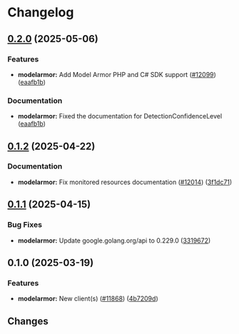 # Changelog

## [0.2.0](https://github.com/googleapis/google-cloud-go/compare/modelarmor/v0.1.2...modelarmor/v0.2.0) (2025-05-06)


### Features

* **modelarmor:** Add Model Armor PHP and C# SDK support ([#12099](https://github.com/googleapis/google-cloud-go/issues/12099)) ([eaafb1b](https://github.com/googleapis/google-cloud-go/commit/eaafb1b9ce24694f3bd24e5450269fd9646cbf08))


### Documentation

* **modelarmor:** Fixed the documentation for DetectionConfidenceLevel ([eaafb1b](https://github.com/googleapis/google-cloud-go/commit/eaafb1b9ce24694f3bd24e5450269fd9646cbf08))

## [0.1.2](https://github.com/googleapis/google-cloud-go/compare/modelarmor/v0.1.1...modelarmor/v0.1.2) (2025-04-22)


### Documentation

* **modelarmor:** Fix monitored resources documentation ([#12014](https://github.com/googleapis/google-cloud-go/issues/12014)) ([3f1dc71](https://github.com/googleapis/google-cloud-go/commit/3f1dc716e3218e3794154b37872a74c7432c4396))

## [0.1.1](https://github.com/googleapis/google-cloud-go/compare/modelarmor/v0.1.0...modelarmor/v0.1.1) (2025-04-15)


### Bug Fixes

* **modelarmor:** Update google.golang.org/api to 0.229.0 ([3319672](https://github.com/googleapis/google-cloud-go/commit/3319672f3dba84a7150772ccb5433e02dab7e201))

## 0.1.0 (2025-03-19)


### Features

* **modelarmor:** New client(s) ([#11868](https://github.com/googleapis/google-cloud-go/issues/11868)) ([4b7209d](https://github.com/googleapis/google-cloud-go/commit/4b7209d54459d10741f4dd57bb9c1ae07450d719))

## Changes

